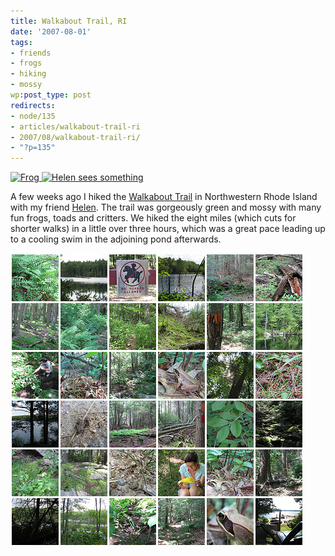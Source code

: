 ```yaml
---
title: Walkabout Trail, RI
date: '2007-08-01'
tags:
- friends
- frogs
- hiking
- mossy
wp:post_type: post
redirects:
- node/135
- articles/walkabout-trail-ri
- 2007/08/walkabout-trail-ri/
- "?p=135"
---
```


[ ![Frog](http://farm2.static.flickr.com/1327/819325062_64e6660ffa_m.jpg) ](http://www.flickr.com/photos/bensheldon/819325062/ "Photo Sharing") [ ![Helen sees something](http://farm2.static.flickr.com/1054/818413293_f3c656f1ce_m.jpg) ](http://www.flickr.com/photos/bensheldon/818413293/ "Photo Sharing")

A few weeks ago I hiked the [Walkabout Trail](http://www.google.com/maps?q=Providence,+RI,+USA&ie=UTF8&ll=41.92353,-71.75776&spn=0.00372,0.009388&t=h&z=17&om=1) in Northwestern Rhode Island with my friend [Helen](http://flickr.com/photos/helenday/). The trail was gorgeously green and mossy with many fun frogs, toads and critters. We hiked the eight miles (which cuts for shorter walks) in a little over three hours, which was a great pace leading up to a cooling swim in the adjoining pond afterwards.

[ ![](/assets/2007-08/walkabout-trail.png) ](http://flickr.com/photos/bensheldon/sets/72157600835146342/)
